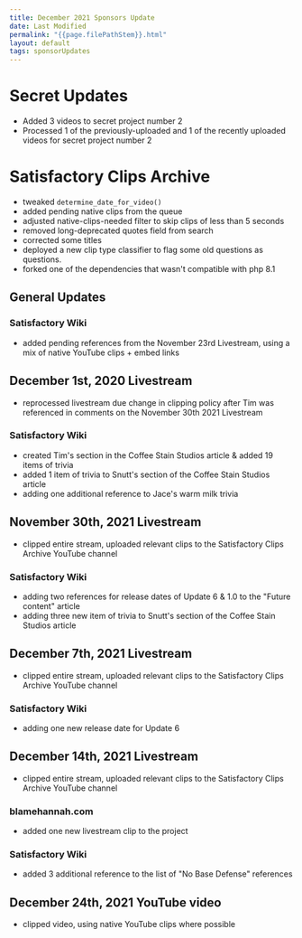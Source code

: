 ```yaml
---
title: December 2021 Sponsors Update
date: Last Modified
permalink: "{{page.filePathStem}}.html"
layout: default
tags: sponsorUpdates
---
```

# Secret Updates
- Added 3 videos to secret project number 2
- Processed 1 of the previously-uploaded and 1 of the recently uploaded videos for secret project number 2

# Satisfactory Clips Archive
- tweaked `determine_date_for_video()`
- added pending native clips from the queue
- adjusted native-clips-needed filter to skip clips of less than 5 seconds
- removed long-deprecated quotes field from search
- corrected some titles
- deployed a new clip type classifier to flag some old questions as questions.
- forked one of the dependencies that wasn't compatible with php 8.1

## General Updates

### Satisfactory Wiki
- added pending references from the November 23rd Livestream, using a mix of native YouTube clips + embed links

## December 1st, 2020 Livestream
- reprocessed livestream due change in clipping policy after Tim was referenced in comments on the November 30th 2021 Livestream

### Satisfactory Wiki
- created Tim's section in the Coffee Stain Studios article & added 19 items of trivia
- added 1 item of trivia to Snutt's section of the Coffee Stain Studios article
- adding one additional reference to Jace's warm milk trivia

## November 30th, 2021 Livestream
- clipped entire stream, uploaded relevant clips to the Satisfactory Clips Archive YouTube channel

### Satisfactory Wiki
- adding two references for release dates of Update 6 & 1.0 to the "Future content" article
- adding three new item of trivia to Snutt's section of the Coffee Stain Studios article

## December 7th, 2021 Livestream
- clipped entire stream, uploaded relevant clips to the Satisfactory Clips Archive YouTube channel

### Satisfactory Wiki
- adding one new release date for Update 6

## December 14th, 2021 Livestream
- clipped entire stream, uploaded relevant clips to the Satisfactory Clips Archive YouTube channel

### blamehannah.com
- added one new livestream clip to the project

### Satisfactory Wiki
- added 3 additional reference to the list of "No Base Defense" references

## December 24th, 2021 YouTube video
- clipped video, using native YouTube clips where possible
